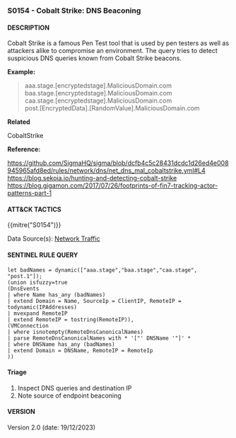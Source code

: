 ### S0154 - Cobalt Strike: DNS Beaconing

#### DESCRIPTION

Cobalt Strike is a famous Pen Test tool that is used by pen testers as well as attackers alike to compromise an environment.
The query tries to detect suspicious DNS queries known from Cobalt Strike beacons.

**Example:**

> aaa.stage.[encryptedstage].MaliciousDomain.com <br>
> baa.stage.[encryptedstage].MaliciousDomain.com <br>
> caa.stage.[encryptedstage].MaliciousDomain.com <br>
> post.[EncryptedData].[RandomValue].MaliciousDomain.com <br>

**Related**

CobaltStrike

**Reference:**

https://github.com/SigmaHQ/sigma/blob/dcfb4c5c28431dcdc1d26ed4e008945965afd8ed/rules/network/dns/net_dns_mal_cobaltstrike.yml#L4 <br>
https://blog.sekoia.io/hunting-and-detecting-cobalt-strike <br>
https://blog.gigamon.com/2017/07/26/footprints-of-fin7-tracking-actor-patterns-part-1 <br>

#### ATT&CK TACTICS

{{mitre("S0154")}}

Data Source(s): [Network Traffic](https://attack.mitre.org/datasources/DS0029)

#### SENTINEL RULE QUERY

```
let badNames = dynamic(["aaa.stage","baa.stage","caa.stage", "post.1"]);
(union isfuzzy=true
(DnsEvents 
| where Name has_any (badNames)
| extend Domain = Name, SourceIp = ClientIP, RemoteIP = todynamic(IPAddresses)
| mvexpand RemoteIP
| extend RemoteIP = tostring(RemoteIP)),
(VMConnection
| where isnotempty(RemoteDnsCanonicalNames) 
| parse RemoteDnsCanonicalNames with * '["' DNSName '"]' *
| where DNSName has_any (badNames)
| extend Domain = DNSName, RemoteIP = RemoteIp
))
```

#### Triage

1. Inspect DNS queries and destination IP
1. Note source of endpoint beaconing

#### VERSION

Version 2.0 (date: 19/12/2023)
